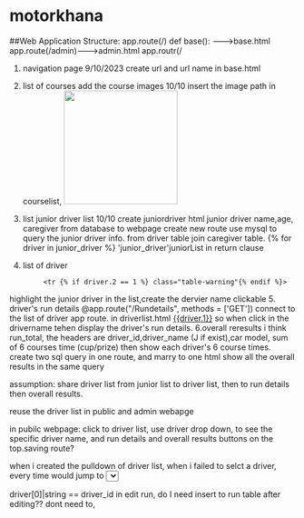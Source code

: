 # motorkhana
##Web Application Structure:
app.route(/) def base():
 --->base.html
app.route(/admin)--->admin.html
app.routr(/






1. navigation page  9/10/2023 create url and url name in base.html
2. list of courses add the course images 10/10
insert the image path in courselist,            <td><img src="/static/{{ course.2}}" alt="" width='200' ></td>

3. list junior driver list 10/10
        create juniordriver html junior driver name,age, caregiver from database to webpage
        create new route use mysql to query the junior driver info. 
        from driver table join caregiver table.
                {% for driver in junior_driver %} 'junior_driver'juniorList in return clause
4. list of driver

            <tr {% if driver.2 == 1 %} class="table-warning"{% endif %}>
highlight the junior driver in the list,create the dervier name clickable
5. driver's run details
@app.route("/Rundetails", methods = ['GET']) connect to the list of driver app route.
in driverlist.html    <td><a href="Rundetails?driverName={{driver.1}}">{{driver.1}}</a></td>
so when click in the drivername tehen display the driver's run details.
6.overall reresults i think run_total,
the headers are driver_id,driver_name (J if exist),car model, sum of 6 courses time (cup/prize)
then show each driver's 6 course times.
create two sql query in one route, and marry to one html
show all the overall results in the same query

assumption: share driver list from junior list to driver list, then to run details then overall results.

reuse the driver list in public and admin webapge

in pubilc webpage: click to driver list, use driver drop down, to see the specific driver name, and run details and overall results buttons on the top.saving route?

when i created the pulldown of driver list, when i failed to selct a driver, every time would jump to <select a driver>

driver[0]|string == driver_id
in edit run, do I need insert to run table after editing??
dont need to, 



    

